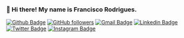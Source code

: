 ### 👾 Hi there! My name is Francisco Rodrigues.

[![Github Badge](https://img.shields.io/badge/-Github-000?style=flat-square&logo=Github&logoColor=white&link=https://www.google.com/url?sa=i&url=https%3A%2F%2Flawtomated.com%2Fopen-source-contracts-part-1%2Fgithub-logo%2F&psig=AOvVaw0jC4CXJ0TxNpKg_pxBrsj3&ust=1594915788611000&source=images&cd=vfe&ved=0CAIQjRxqFwoTCMj_o7zSz-oCFQAAAAAdAAAAABAD)](https://github.com/chicofariasneto)
[![GitHub followers](https://img.shields.io/github/followers/chicofariasneto.svg?style=social&label=Follow&maxAge=2592000)](https://github.com/chicofariasneto?tab=followers)
[![Gmail Badge](https://img.shields.io/badge/-Gmail-c14438?style=flat-square&logo=Gmail&logoColor=white&link=mailto:chicofariasneto@gmail.com)](mailto:chicofariasneto@gmail.com)
[![Linkedin Badge](https://img.shields.io/badge/-LinkedIn-blue?style=flat-square&logo=Linkedin&logoColor=white&link=https://www.linkedin.com/in/chicofariasneto/)](https://www.linkedin.com/in/chicofariasneto/)
[![Twitter Badge](https://img.shields.io/badge/-Twitter-1ca0f1?style=flat-square&labelColor=1ca0f1&logo=twitter&logoColor=white&link=https://twitter.com/chicofariasneto)](https://twitter.com/chicofariasneto)
[![Instagram Badge](https://img.shields.io/badge/-Instagram-C13584?style=flat-square&labelColor=C13584&logo=instagram&logoColor=white&link=https://www.instagram.com/chicofariasneto/)](https://www.instagram.com/chicofariasneto/)



